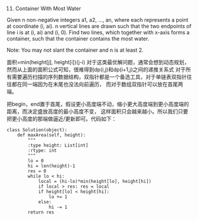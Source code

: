 11. Container With Most Water

Given n non-negative integers a1, a2, ..., an, where each represents a point at coordinate (i, ai). n vertical lines are drawn such that the two endpoints of line i is at (i, ai) and (i, 0). Find two lines, which together with x-axis forms a container, such that the container contains the most water.

Note: You may not slant the container and n is at least 2.

面积=min(height[j], height[i])(j-i)
对于这类最优解问题，通常会想到动态规划，然而从上面的面积公式可知，很难得到dp(i,j)和dp(i+1,j)之间的递推关系式
对于所有需要遍历扫描的序列数据结构，双指针都是一个备选工具，对于单链表双指针往往都在同一端因为在末尾也没法向前遍历，
而对于数组双指针可以放在首尾两端。

把begin，end置于首尾，假设更小高度端不动，缩小更大高度端到更小高度端的距离，而决定盛放高度的最小高度不变，
这样面积只会越来越小。所以我们只要把更小高度的那端做逼近/更新即可。代码如下：
```
class Solution(object):
    def maxArea(self, height):
        """
        :type height: List[int]
        :rtype: int
        """
        lo = 0
        hi = len(height)-1
        res = 0
        while lo < hi:
            local = (hi-lo)*min(height[lo], height[hi])
            if local > res: res = local
            if height[lo] < height[hi]:
                lo += 1
            else:
                hi -= 1
        return res
```
